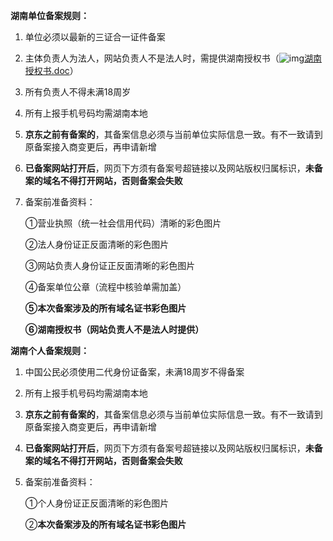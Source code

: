 **湖南单位备案规则：**

1. 单位必须以最新的三证合一证件备案

2. 主体负责人为法人，网站负责人不是法人时，需提供湖南授权书（![img](http://cms.jcloud.com/ueditor/dialogs/attachment/fileTypeImages/icon_doc.gif)[湖南授权书.doc](https://img1.jcloudcs.com/cms/03b45fc0-c674-4f20-9837-b3c61f806c1320180503110328.doc)）

3. 所有负责人不得未满18周岁

4. 所有上报手机号码均需湖南本地

5. **京东之前有备案的**，其备案信息必须与当前单位实际信息一致。有不一致请到原备案接入商变更后，再申请新增

6. **已备案网站打开后**，网页下方须有备案号超链接以及网站版权归属标识，**未备案的域名不得打开网站，否则备案会失败**

7. 备案前准备资料：

   ①营业执照（统一社会信用代码）清晰的彩色图片

   ②法人身份证正反面清晰的彩色图片

   ③网站负责人身份证正反面清晰的彩色图片

   ④备案单位公章（流程中核验单需加盖）

   **⑤本次备案涉及的所有域名证书彩色图片**

   **⑥湖南授权书（网站负责人不是法人时提供）**

   

**湖南个人备案规则：**

1. 中国公民必须使用二代身份证备案，未满18周岁不得备案

2. 所有上报手机号码均需湖南本地

3. **京东之前有备案的**，其备案信息必须与当前单位实际信息一致。有不一致请到原备案接入商变更后，再申请新增

4. **已备案网站打开后**，网页下方须有备案号超链接以及网站版权归属标识，**未备案的域名不得打开网站，否则备案会失败**

5. 备案前准备资料：

   ①个人身份证正反面清晰的彩色图片

   ②**本次备案涉及的所有域名证书彩色图片**